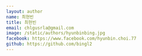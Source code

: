 ```yaml
---
layout: author
name: 최현빈
title: 최현빈
email: chlgusrla@gmail.com
image: /static/authors/hyunbinbing.jpg
facebook: https://www.facebook.com/hyunbin.choi.77
github: https://github.com/bingl2
---
```

